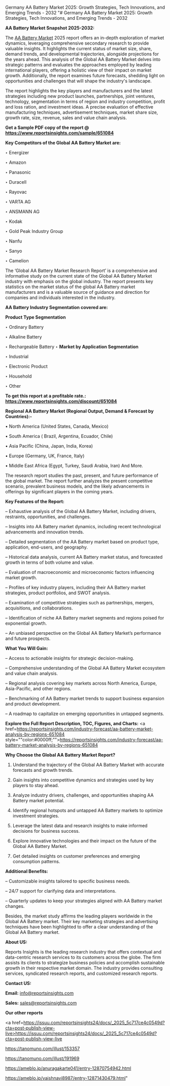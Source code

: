 Germany AA Battery Market 2025: Growth Strategies, Tech Innovations, and Emerging Trends - 2032
"# Germany AA Battery Market 2025: Growth Strategies, Tech Innovations, and Emerging Trends - 2032

<strong>AA Battery Market Snapshot 2025-2032:</strong>

The <a href=https://www.reportsinsights.com/sample/651084>AA Battery Market</a> 2025 report offers an in-depth exploration of market dynamics, leveraging comprehensive secondary research to provide valuable insights. It highlights the current status of market size, share, demand trends, and developmental trajectories, alongside projections for the years ahead. This analysis of the Global AA Battery Market delves into strategic patterns and evaluates the approaches employed by leading international players, offering a holistic view of their impact on market growth. Additionally, the report examines future forecasts, shedding light on opportunities and challenges that will shape the industry's landscape.

The report highlights the key players and manufacturers and the latest strategies including new product launches, partnerships, joint ventures, technology, segmentation in terms of region and industry competition, profit and loss ration, and investment ideas. A precise evaluation of effective manufacturing techniques, advertisement techniques, market share size, growth rate, size, revenue, sales and value chain analysis.

<strong>Get a Sample PDF copy of the report @ <a href=https://www.reportsinsights.com/sample/651084 style=color:#0000ff;>https://www.reportsinsights.com/sample/651084</a></strong>

<strong>Key Competitors of the Global AA Battery Market are:</strong>

‣ Energizer

‣ Amazon

‣ Panasonic

‣ Duracell

‣ Rayovac

‣ VARTA AG

‣ ANSMANN AG

‣ Kodak

‣ Gold Peak Industry Group

‣ Nanfu

‣ Sanyo

‣ Camelion

The ‘Global AA Battery Market Research Report’ is a comprehensive and informative study on the current state of the Global AA Battery Market industry with emphasis on the global industry. The report presents key statistics on the market status of the global AA Battery market manufacturers and is a valuable source of guidance and direction for companies and individuals interested in the industry.

<strong>AA Battery Industry Segmentation covered are:</strong>

<strong>Product Type Segmentation</strong>

‣ Ordinary Battery

‣ Alkaline Battery

‣ Rechargeable Battery
‣ 
<strong>Market by Application Segmentation</strong>

‣ Industrial

‣ Electronic Product

‣ Household

‣ Other

<strong>To get this report at a profitable rate.: <a href=https://www.reportsinsights.com/discount/651084 style=color:#0000ff;>https://www.reportsinsights.com/discount/651084</a></strong>

<strong>Regional AA Battery Market (Regional Output, Demand &amp; Forecast by Countries):-</strong>

• North America (United States, Canada, Mexico)

• South America ( Brazil, Argentina, Ecuador, Chile)

• Asia Pacific (China, Japan, India, Korea)

• Europe (Germany, UK, France, Italy)

• Middle East Africa (Egypt, Turkey, Saudi Arabia, Iran) And More.

The research report studies the past, present, and future performance of the global market. The report further analyzes the present competitive scenario, prevalent business models, and the likely advancements in offerings by significant players in the coming years.

<strong>Key Features of the Report:</strong>

– Exhaustive analysis of the Global AA Battery Market, including drivers, restraints, opportunities, and challenges.

– Insights into AA Battery market dynamics, including recent technological advancements and innovation trends.

– Detailed segmentation of the AA Battery market based on product type, application, end-users, and geography.

– Historical data analysis, current AA Battery market status, and forecasted growth in terms of both volume and value.

– Evaluation of macroeconomic and microeconomic factors influencing market growth.

– Profiles of key industry players, including their AA Battery market strategies, product portfolios, and SWOT analysis.

– Examination of competitive strategies such as partnerships, mergers, acquisitions, and collaborations.

– Identification of niche AA Battery market segments and regions poised for exponential growth.

– An unbiased perspective on the Global AA Battery Market’s performance and future prospects.

<strong>What You Will Gain:</strong>

– Access to actionable insights for strategic decision-making.

– Comprehensive understanding of the Global AA Battery Market ecosystem and value chain analysis.

– Regional analysis covering key markets across North America, Europe, Asia-Pacific, and other regions.

– Benchmarking of AA Battery market trends to support business expansion and product development.

– A roadmap to capitalize on emerging opportunities in untapped segments.

<strong>Explore the Full Report Description, TOC, Figures, and Charts:</strong>
<a href=https://reportsinsights.com/industry-forecast/aa-battery-market-analysis-by-regions-651084 style=""color:#0000ff;"">https://reportsinsights.com/industry-forecast/aa-battery-market-analysis-by-regions-651084</a>

<strong>Why Choose the Global AA Battery Market Report?</strong>

1. Understand the trajectory of the Global AA Battery Market with accurate forecasts and growth trends.

2. Gain insights into competitive dynamics and strategies used by key players to stay ahead.

3. Analyze industry drivers, challenges, and opportunities shaping AA Battery market potential.

4. Identify regional hotspots and untapped AA Battery markets to optimize investment strategies.

5. Leverage the latest data and research insights to make informed decisions for business success.

6. Explore innovative technologies and their impact on the future of the Global AA Battery Market.

7. Get detailed insights on customer preferences and emerging consumption patterns.

<strong>Additional Benefits:</strong>

– Customizable insights tailored to specific business needs.

– 24/7 support for clarifying data and interpretations.

– Quarterly updates to keep your strategies aligned with AA Battery market changes.

Besides, the market study affirms the leading players worldwide in the Global AA Battery market. Their key marketing strategies and advertising techniques have been highlighted to offer a clear understanding of the Global AA Battery market.

<strong><strong>About US</strong>:</strong>

Reports Insights is the leading research industry that offers contextual and data-centric research services to its customers across the globe. The firm assists its clients to strategize business policies and accomplish sustainable growth in their respective market domain. The industry provides consulting services, syndicated research reports, and customized research reports.

<strong>Contact US:</strong>

<p class=><b>Email:</b> <a href=mailto:info@reportsinsights.com>info@reportsinsights.com</a></p>
<p class=><b>Sales:</b> <a href=mailto:sales@reportsinsights.com>sales@reportsinsights.com</a></p>

<strong>Our other reports</strong>

<a href=https://issuu.com/reportsinsights24/docs/_2025_5c717ce4c0549d?cta=post-publish-view-live>https://issuu.com/reportsinsights24/docs/_2025_5c717ce4c0549d?cta=post-publish-view-live</a>

<a href=https://tanomuno.com/illust/153357>https://tanomuno.com/illust/153357</a>

<a href=https://tanomuno.com/illust/191969>https://tanomuno.com/illust/191969</a>

<a href=https://ameblo.jp/anuragakarte041/entry-12870754942.html>https://ameblo.jp/anuragakarte041/entry-12870754942.html</a>

<a href=https://ameblo.jp/vaishnavi8987/entry-12871430479.html>https://ameblo.jp/vaishnavi8987/entry-12871430479.html</a>"
